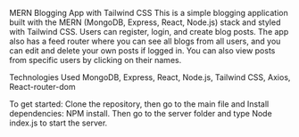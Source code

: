 MERN Blogging App with Tailwind CSS
This is a simple blogging application built with the MERN (MongoDB, Express, React, Node.js) stack and styled with Tailwind CSS. Users can register, login, and create blog posts. The app also has a feed router where you can see all blogs from all users, and you can edit and delete your own posts if logged in. You can also view posts from specific users by clicking on their names.

Technologies Used
MongoDB,
Express,
React,
Node.js,
Tailwind CSS,
Axios,
React-router-dom

To get started: Clone the repository,
then go to the main file and Install dependencies: NPM install.
Then go to the server folder and type Node index.js to start the server.

